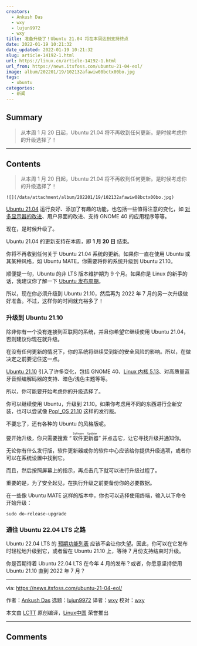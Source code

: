 ```yaml
---
creators:
  - Ankush Das
  - wxy
  - lujun9972
  - wxy
title: 准备升级了！Ubuntu 21.04 将在本周达到支持终点
date: 2022-01-19 10:21:32
date_updated: 2022-01-19 10:21:32
slug: article-14192-1.html
url: https://linux.cn/article-14192-1.html
url_from: https://news.itsfoss.com/ubuntu-21-04-eol/
image: album/202201/19/102132afawiw08bctx00bo.jpg
tags:
  - ubuntu
categories:
  - 新闻
---
```


## Summary

> 从本周 1 月 20 日起，Ubuntu 21.04 将不再收到任何更新。是时候考虑你的升级选择了！

***

<!-- more -->

## Contents

> 
> 从本周 1 月 20 日起，Ubuntu 21.04 将不再收到任何更新。是时候考虑你的升级选择了！
> 
> 
> 

`![](/data/attachment/album/202201/19/102132afawiw08bctx00bo.jpg)`

[Ubuntu 21.04](https://news.itsfoss.com/ubuntu-21-04-release/) 运行良好、添加了有趣的功能，也包括一些值得注意的变化，如 [对多显示器的改进](https://news.itsfoss.com/ubuntu-21-04-multi-monitor-support/)、用户界面的改进、支持 GNOME 40 的应用程序等等。

现在，是时候升级了。

Ubuntu 21.04 的更新支持在本周，即 **1 月 20 日** 结束。

你将不再收到任何关于 Ubuntu 21.04 系统的更新。如果你一直在使用 Ubuntu 或其某种风格，如 Ubuntu MATE，你需要将你的系统升级到 Ubuntu 21.10。

顺便提一句，Ubuntu 的非 LTS 版本维护期为 9 个月。如果你是 Linux 的新手的话，我建议你了解一下 [Ubuntu 发布周期](https://itsfoss.com/end-of-life-ubuntu/)。

所以，现在你必须升级到 Ubuntu 21.10，然后再为 2022 年 7 月的另一次升级做好准备。不过，这样你的时间就充裕多了！

### 升级到 Ubuntu 21.10

除非你有一个没有连接到互联网的系统，并且你希望它继续使用 Ubuntu 21.04，否则建议你现在就升级。

在没有任何更新的情况下，你的系统将继续受到新的安全风险的影响。所以，在做决定之前要记住这一点。

[Ubuntu 21.10](https://news.itsfoss.com/ubuntu-21-10-release/) 引入了许多变化，包括 GNOME 40、[Linux 内核 5.13](https://news.itsfoss.com/linux-kernel-5-13-release/)、对高质量蓝牙音频编解码器的支持、暗色/浅色主题等等。

所以，你可能要开始考虑你的升级选择了。

你可以继续使用 Ubuntu，升级到 21.10。如果你考虑用不同的东西进行全新安装，也可以尝试像 [Pop!\_OS 21.10](https://news.itsfoss.com/pop-os-21-10/) 这样的发行版。

不要忘了，还有各种的 Ubuntu 的风格版呢。

要开始升级，你只需要搜索 “<ruby> 软件更新器 <rt>  Software Updater </rt></ruby>” 并点击它，让它寻找升级并通知你。

无论你有什么发行版，软件更新器或你的软件中心应该给你提供升级选项，或者你可以在系统设置中找到它。

而且，然后按照屏幕上的指示，再点击几下就可以进行升级过程了。

重要的是，为了安全起见，在执行升级之前要备份你的必要数据。

在一些像 Ubuntu MATE 这样的版本中，你也可以选择使用终端，输入以下命令开始升级：

```shell
sudo do-release-upgrade
```

### 通往 Ubuntu 22.04 LTS 之路

Ubuntu 22.04 LTS 的 [预期功能列表](https://itsfoss.com/ubuntu-22-04-release-features/) 应该不会让你失望。因此，你可以在它发布时轻松地升级到它，或者留在 Ubuntu 21.10 上，等待 7 月份支持结束时升级。

你是否期待着 Ubuntu 22.04 LTS 在今年 4 月的发布？或者，你愿意坚持使用 Ubuntu 21.10 直到 2022 年 7 月？

---

via: <https://news.itsfoss.com/ubuntu-21-04-eol/>

作者：[Ankush Das](https://news.itsfoss.com/author/ankush/) 选题：[lujun9972](https://github.com/lujun9972) 译者：[wxy](https://github.com/wxy) 校对：[wxy](https://github.com/wxy)

本文由 [LCTT](https://github.com/LCTT/TranslateProject) 原创编译，[Linux中国](https://linux.cn/) 荣誉推出

***

## Comments
